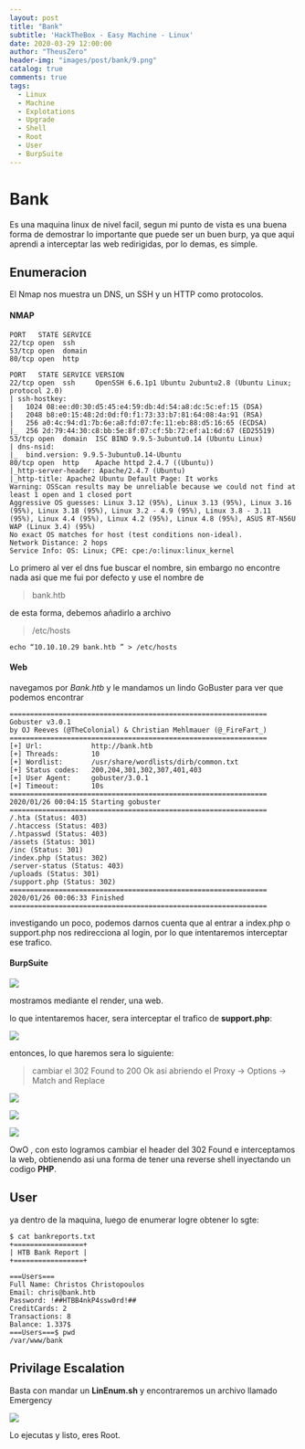```yaml
---
layout: post
title: "Bank"
subtitle: 'HackTheBox - Easy Machine - Linux'
date: 2020-03-29 12:00:00
author: "TheusZero"
header-img: "images/post/bank/9.png"
catalog: true
comments: true
tags:
  - Linux
  - Machine
  - Explotations
  - Upgrade
  - Shell
  - Root
  - User
  - BurpSuite
---
```


# Bank

Es una maquina linux de nivel facil, segun mi punto de vista es una buena forma
de demostrar lo importante que puede ser un buen burp, ya que aqui aprendi a interceptar las 
web redirigidas, por lo demas, es simple.

## Enumeracion

El Nmap nos muestra un DNS, un SSH y un HTTP como protocolos.

#### NMAP
```vim
PORT   STATE SERVICE
22/tcp open  ssh
53/tcp open  domain
80/tcp open  http

PORT   STATE SERVICE VERSION
22/tcp open  ssh     OpenSSH 6.6.1p1 Ubuntu 2ubuntu2.8 (Ubuntu Linux; protocol 2.0)
| ssh-hostkey: 
|   1024 08:ee:d0:30:d5:45:e4:59:db:4d:54:a8:dc:5c:ef:15 (DSA)
|   2048 b8:e0:15:48:2d:0d:f0:f1:73:33:b7:81:64:08:4a:91 (RSA)
|   256 a0:4c:94:d1:7b:6e:a8:fd:07:fe:11:eb:88:d5:16:65 (ECDSA)
|_  256 2d:79:44:30:c8:bb:5e:8f:07:cf:5b:72:ef:a1:6d:67 (ED25519)
53/tcp open  domain  ISC BIND 9.9.5-3ubuntu0.14 (Ubuntu Linux)
| dns-nsid: 
|_  bind.version: 9.9.5-3ubuntu0.14-Ubuntu
80/tcp open  http    Apache httpd 2.4.7 ((Ubuntu))
|_http-server-header: Apache/2.4.7 (Ubuntu)
|_http-title: Apache2 Ubuntu Default Page: It works
Warning: OSScan results may be unreliable because we could not find at least 1 open and 1 closed port
Aggressive OS guesses: Linux 3.12 (95%), Linux 3.13 (95%), Linux 3.16 (95%), Linux 3.18 (95%), Linux 3.2 - 4.9 (95%), Linux 3.8 - 3.11 (95%), Linux 4.4 (95%), Linux 4.2 (95%), Linux 4.8 (95%), ASUS RT-N56U WAP (Linux 3.4) (95%)
No exact OS matches for host (test conditions non-ideal).
Network Distance: 2 hops
Service Info: OS: Linux; CPE: cpe:/o:linux:linux_kernel
```

Lo primero al ver el dns fue buscar el nombre, sin embargo no encontre nada asi que me fui por defecto y use el nombre de 

> bank.htb
 
de esta forma, debemos añadirlo a archivo 

> /etc/hosts

```vim
echo “10.10.10.29 bank.htb ” > /etc/hosts
```

#### Web

navegamos por *Bank.htb* y le mandamos un lindo GoBuster para ver que podemos encontrar

```vim
===============================================================
Gobuster v3.0.1
by OJ Reeves (@TheColonial) & Christian Mehlmauer (@_FireFart_)
===============================================================
[+] Url:            http://bank.htb
[+] Threads:        10
[+] Wordlist:       /usr/share/wordlists/dirb/common.txt
[+] Status codes:   200,204,301,302,307,401,403
[+] User Agent:     gobuster/3.0.1
[+] Timeout:        10s
===============================================================
2020/01/26 00:04:15 Starting gobuster
===============================================================
/.hta (Status: 403)
/.htaccess (Status: 403)
/.htpasswd (Status: 403)
/assets (Status: 301)
/inc (Status: 301)
/index.php (Status: 302)
/server-status (Status: 403)
/uploads (Status: 301)
/support.php (Status: 302)
===============================================================
2020/01/26 00:06:33 Finished
===============================================================
```

investigando un poco, podemos darnos cuenta que al entrar a index.php o support.php nos redirecciona al login, por lo que intentaremos interceptar ese trafico.

#### BurpSuite

![](/TheusZero/images/post/bank/Bank1.png)

mostramos mediante el render, una web.

lo que intentaremos hacer, sera interceptar el trafico de **support.php**:

![](/TheusZero/images/post/bank/Bank2.png)

entonces, lo que haremos sera lo siguiente:

 > cambiar el 302 Found to 200 Ok asi abriendo el Proxy -> Options -> Match and Replace

![](/TheusZero/images/post/bank/Bank3.png)

![](/TheusZero/images/post/bank/Bank4.png)

![](/TheusZero/images/post/bank/Bank5.png)

OwO , con esto logramos cambiar el header del 302 Found e interceptamos la web, obtienendo asi una forma de tener una reverse shell inyectando un codigo **PHP**.

## User

ya dentro de la maquina, luego de enumerar logre obtener lo sgte:

```vim
$ cat bankreports.txt
+=================+
| HTB Bank Report |
+=================+
```
```vim
===Users===
Full Name: Christos Christopoulos
Email: chris@bank.htb
Password: !##HTBB4nkP4ssw0rd!##
CreditCards: 2
Transactions: 8
Balance: 1.337$
===Users===$ pwd
/var/www/bank
```

## Privilage Escalation 

Basta con mandar un **LinEnum.sh** y encontraremos un archivo llamado Emergency

![](/TheusZero/images/post/bank/bank6.png)

Lo ejecutas y listo, eres Root.

